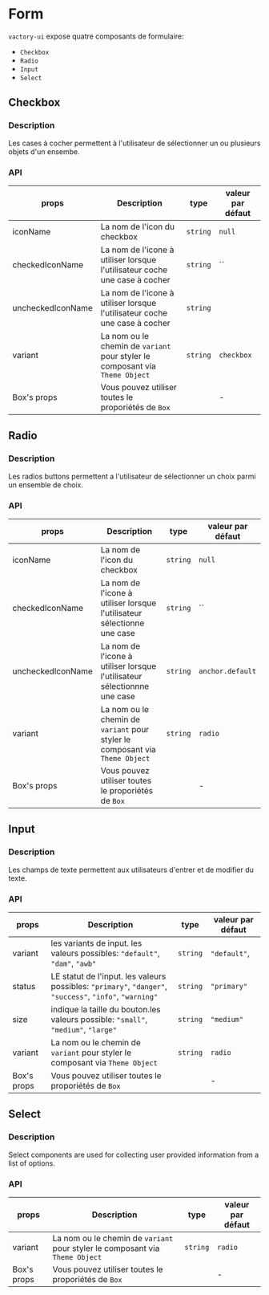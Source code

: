 # Form
`vactory-ui` expose quatre composants de formulaire:
- `Checkbox`
- `Radio`
- `Input`
- `Select`


## Checkbox
### Description
Les cases à cocher permettent à l'utilisateur de sélectionner un ou plusieurs objets d'un ensembe.

### API

| props         | Description   | type   | valeur par défaut   |
|---------------|---------------|--------|---------------------|
| iconName         | La nom de l'icon du checkbox | `string`   | `null`   |
| checkedIconName         | La nom de l'icone à utiliser lorsque l'utilisateur coche une case à cocher | `string`   | ``   |
| uncheckedIconName | La nom de l'icone à utiliser lorsque l'utilisateur coche une case à cocher  | `string`   |   |
| variant         | La nom ou le chemin de `variant` pour styler  le composant via `Theme Object` | `string`   | `checkbox`   |
| Box's props         | Vous pouvez utiliser toutes le proporiétés de `Box`   |    | -   |


## Radio
### Description
Les radios buttons permettent a l'utilisateur de sélectionner un choix parmi un ensemble de choix.
### API

| props         | Description   | type   | valeur par défaut   |
|---------------|---------------|--------|---------------------|
| iconName         | La nom de l'icon du checkbox | `string`   | `null`   |
| checkedIconName         | La nom de l'icone à utiliser lorsque l'utilisateur sélectionne une case| `string`   | ``   |
| uncheckedIconName | La nom de l'icone à utiliser lorsque l'utilisateur sélectionnne une case | `string`   | `anchor.default`   |
| variant         | La nom ou le chemin de `variant` pour styler  le composant via `Theme Object` | `string`   | `radio`   |
| Box's props         | Vous pouvez utiliser toutes le proporiétés de `Box`   |    | -   |


## Input
### Description
Les champs de texte permettent aux utilisateurs d'entrer et de modifier du texte.
### API

| props         | Description   | type   | valeur par défaut   |
|---------------|---------------|--------|---------------------|
| variant         | les variants de input. les valeurs possibles: `"default"`, `"dam"`, `"awb"`| `string`   | `"default"`,   |
| status         | LE statut de l'input. les valeurs possibles: `"primary"`, `"danger"`, `"success"`, `"info"`, `"warning"` | `string`   | `"primary"`   |
| size         | indique la taille du bouton.les  valeurs possible: `"small"`, `"medium"`, `"large"` | `string`| `"medium"` |
| variant         | La nom ou le chemin de `variant` pour styler  le composant via `Theme Object` | `string`   | `radio`   |
| Box's props         | Vous pouvez utiliser toutes le proporiétés de `Box`   |    | -   |

## Select
### Description
Select components are used for collecting user provided information from a list of options.
### API

| props         | Description   | type   | valeur par défaut   |
|---------------|---------------|--------|---------------------|
| variant         | La nom ou le chemin de `variant` pour styler  le composant via `Theme Object` | `string`   | `radio`   |
| Box's props         | Vous pouvez utiliser toutes le proporiétés de `Box`   |    | -   |